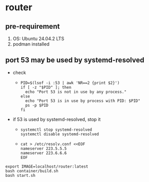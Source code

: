 # router

## pre-requirement

1. OS: Ubuntu 24.04.2 LTS
2. podman installed

## port 53 may be used by systemd-resolved

* check
    + ```shell
      PID=$(lsof -i :53 | awk 'NR==2 {print $2}')
      if [ -z "$PID" ]; then
        echo "Port 53 is not in use by any process."
      else
        echo "Port 53 is in use by process with PID: $PID"
        ps -p $PID
      fi
      ```
* if 53 is used by systemd-resolved, stop it
    + ```shell
      systemctl stop systemd-resolved
      systemctl disable systemd-resolved
      ```
    + ```shell
      cat > /etc/resolv.conf <<EOF
      nameserver 223.5.5.5
      nameserver 223.6.6.6
      EOF
      ```

```shell
export IMAGE=localhost/router:latest
bash container/build.sh
bash start.sh
```
